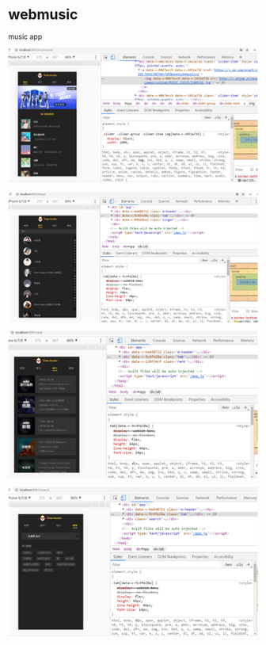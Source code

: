 # webmusic
music app

![Alt](https://github.com/huangxinl/webmusic/blob/master/img/1.png)

![Alt](https://github.com/huangxinl/webmusic/blob/master/img/2.png)

![Alt](https://github.com/huangxinl/webmusic/blob/master/img/3.png)

![Alt](https://github.com/huangxinl/webmusic/blob/master/img/4.png)
